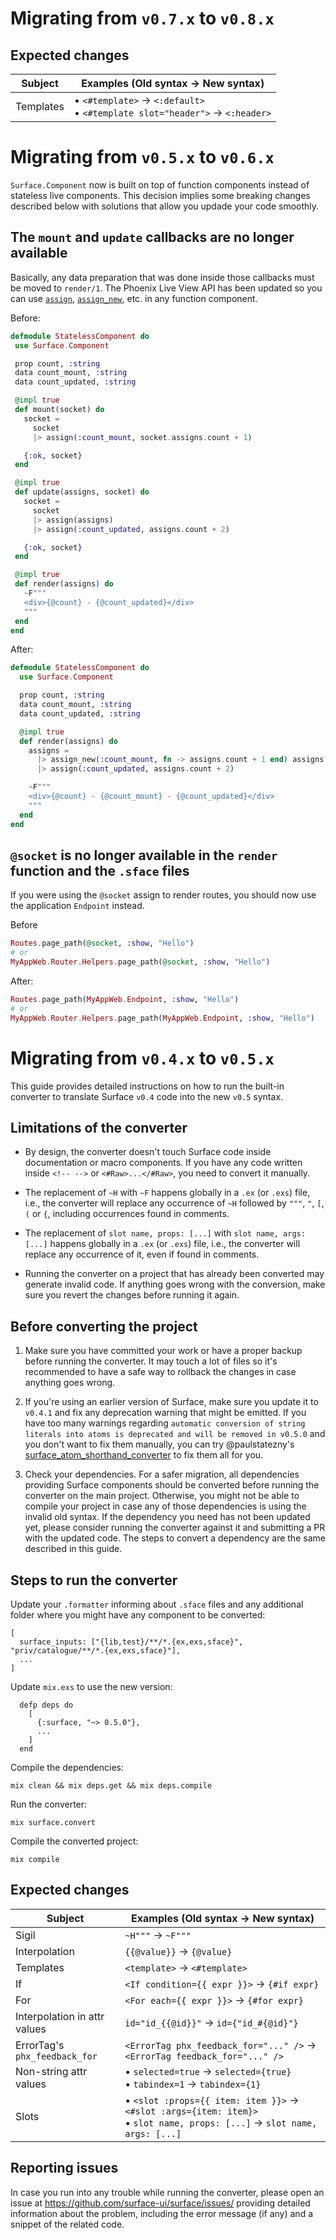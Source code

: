 # Migrating from `v0.7.x` to `v0.8.x`

## Expected changes

| Subject                       | Examples (Old syntax -> New syntax)                                                           |
| ----------------------------- | --------------------------------------------------------------------------------------------- |
| Templates                     | &bull; `<#template>` -> `<:default>`  <br> &bull; `<#template slot="header">` -> `<:header>`  |

# Migrating from `v0.5.x` to `v0.6.x`

`Surface.Component` now is built on top of function components instead of stateless live components. This decision implies some breaking changes described below with solutions that allow you updade your code smoothly.

## The `mount` and `update` callbacks are no longer available
Basically, any data preparation that was done inside those callbacks must be moved to `render/1`. The Phoenix Live View API has been updated so you can use [`assign`](https://hexdocs.pm/phoenix_live_view/0.16.4/Phoenix.LiveView.html#assign/2), [`assign_new`](https://hexdocs.pm/phoenix_live_view/0.16.4/Phoenix.LiveView.html#assign/2), etc. in any function component.

Before:
```elixir
defmodule StatelessComponent do
 use Surface.Component

 prop count, :string
 data count_mount, :string
 data count_updated, :string

 @impl true
 def mount(socket) do
   socket = 
     socket
     |> assign(:count_mount, socket.assigns.count + 1)

   {:ok, socket}
 end

 @impl true
 def update(assigns, socket) do
   socket = 
     socket
     |> assign(assigns)
     |> assign(:count_updated, assigns.count + 2)

   {:ok, socket}
 end

 @impl true
 def render(assigns) do
   ~F"""
   <div>{@count} - {@count_updated}</div>
   """
 end
end
```

After:
```elixir
defmodule StatelessComponent do
  use Surface.Component

  prop count, :string
  data count_mount, :string
  data count_updated, :string

  @impl true
  def render(assigns) do
    assigns =
      |> assign_new(:count_mount, fn -> assigns.count + 1 end) assigns
      |> assign(:count_updated, assigns.count + 2)

    ~F"""
    <div>{@count} - {@count_mount} - {@count_updated}</div>
    """
  end
end
```
## `@socket`  is no longer available in the `render` function and the `.sface` files 

If you were using the `@socket` assign to render routes, you should now use the application `Endpoint` instead.


Before
```elixir
Routes.page_path(@socket, :show, "Hello")
# or
MyAppWeb.Router.Helpers.page_path(@socket, :show, "Hello")
```

After:
```elixir
Routes.page_path(MyAppWeb.Endpoint, :show, "Hello")
# or
MyAppWeb.Router.Helpers.page_path(MyAppWeb.Endpoint, :show, "Hello")
```

# Migrating from `v0.4.x` to `v0.5.x`

This guide provides detailed instructions on how to run the built-in converter to
translate Surface `v0.4` code into the new `v0.5` syntax.

## Limitations of the converter

  * By design, the converter doesn't touch Surface code inside documentation or macro components. If you have
  any code written inside `<!-- -->` or `<#Raw>...</#Raw>`, you need to convert it manually.

  * The replacement of `~H` with `~F` happens globally in a `.ex` (or `.exs`) file, i.e., the converter will
  replace any occurrence of `~H` followed by `"""`, `"`, `[`, `(` or `{`, including occurrences found in comments.

  * The replacement of `slot name, props: [...]` with `slot name, args: [...]` happens globally in a `.ex` (or `.exs`) file,
  i.e., the converter will replace any occurrence of it, even if found in comments.

  * Running the converter on a project that has already been converted may generate invalid code. If anything goes
  wrong with the conversion, make sure you revert the changes before running it again.

## Before converting the project

  1. Make sure you have committed your work or have a proper backup before running the converter. It may touch
  a lot of files so it's recommended to have a safe way to rollback the changes in case anything goes wrong.

  2. If you're using an earlier version of Surface, make sure you update it to `v0.4.1` and fix any deprecation
  warning that might be emitted. If you have too many warnings regarding
  `automatic conversion of string literals into atoms is deprecated and will be removed in v0.5.0` and you
  don't want to fix them manually, you can try @paulstatezny's
  [surface_atom_shorthand_converter](https://github.com/paulstatezny/surface_atom_shorthand_converter) to fix
  them all for you.

  3. Check your dependencies. For a safer migration, all dependencies providing Surface components should
  be converted before running the converter on the main project. Otherwise, you might not be able to compile your
  project in case any of those dependencies is using the invalid old syntax. If the dependency you need has not been
  updated yet, please consider running the converter against it and submitting a PR with the updated code. The steps
  to convert a dependency are the same described in this guide.

## Steps to run the converter

Update your `.formatter` informing about `.sface` files and any additional folder where you might have any component
to be converted:

```
[
  surface_inputs: ["{lib,test}/**/*.{ex,exs,sface}", "priv/catalogue/**/*.{ex,exs,sface}"],
  ...
]

```

Update `mix.exs` to use the new version:

```
  defp deps do
    [
      {:surface, "~> 0.5.0"},
      ...
    ]
  end
```

Compile the dependencies:

```
mix clean && mix deps.get && mix deps.compile
```

Run the converter:

```
mix surface.convert
```

Compile the converted project:

```
mix compile
```

## Expected changes

| Subject                       | Examples (Old syntax -> New syntax)                                                                                                      |
| ----------------------------- | ---------------------------------------------------------------------------------------------------------------------------------------- |
| Sigil                         | `~H"""` -> `~F"""`                                                                                                                       |
| Interpolation                 | `{{@value}}` -> `{@value}`                                                                                                               |
| Templates                     | `<template>` -> `<#template>`                                                                                                            |
| If                            | `<If condition={{ expr }}>` -> `{#if expr}`                                                                                              |
| For                           | `<For each={{ expr }}>` -> `{#for expr}`                                                                                                 |
| Interpolation in attr values  | `id="id_{{@id}}"` -> `id={"id_#{@id}"}`                                                                                                  |
| ErrorTag's `phx_feedback_for` | `<ErrorTag phx_feedback_for="..." />` -> `<ErrorTag feedback_for="..." />`                                                               |
| Non-string attr values        | &bull; `selected=true` -> `selected={true}` <br> &bull; `tabindex=1` -> `tabindex={1}`                                                   |
| Slots                         | &bull; `<slot :props={{ item: item }}>` -> `<#slot :args={item: item}>` <br> &bull; `slot name, props: [...]` -> `slot name, args: [...]`|

## Reporting issues

In case you run into any trouble while running the converter, please open an issue at https://github.com/surface-ui/surface/issues/
providing detailed information about the problem, including the error message (if any) and a snippet of the
related code.

